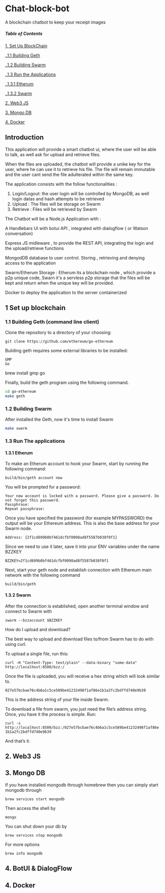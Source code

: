 # Chat-block-bot
A blockchain chatbot to keep your receipt images

##### Table of Contents 
[1. Set Up BlockChain]()

[..1.1 Building Geth]()

[..1.2 Building Swarm]()

[..1.3 Run the Applications]()

[..1.3.1 Etherum]()

[..1.3.2 Swarm]()

[2. Web3 JS]()

[3. Mongo DB]()

[4. Docker]()

## Introduction

This application will provide a smart chatbot ui, where the user will be 
able to talk, as well ask for upload and retrieve files.

When the files are uploaded, the chatbot will provide a unike key for the
user, where he can use it to retrieve his file. The file will remain immutable
and the user cant send the file adulterated within the same key.

The application consists with the follow functionalities :
1. Login/Logout:  the user login will be controlled by MongoDB, as well login datas and hash attempts to be retrieved
2. Upload : The files will be storage on Swarm
3. Retrieve : Files will be retrieved by Swarm

 The Chatbot will be a Node.js Application with :
 
 A Handlebars UI with botui API , integrated with dialogflow ( or Watson conversation)
 
 Express JS midleware , to provide the REST API, integrating the login and the upload/retrieve functions
 
 MongodDB database to user control. Storing , retrieving and denying access to the application
 
 Swarm/Etherum Storage : Etherum its a blockchain node , which provide a p2p unique code, Swarn it's a
 servless p2p storage that the files will be kept and return when the unique key will be provided.

 Docker to deploy the application to the server containerized

## 1 Set up blockchain

### 1.1 Building Geth (command line client)

Clone the repository to a directory of your choosing:

```git clone https://github.com/ethereum/go-ethereum```

Building geth requires some external libraries to be installed:

    GMP
    Go

brew install gmp go

Finally, build the geth program using the following command.

```bash
cd go-ethereum
make geth
```

### 1.2 Building Swarm

After installed the Geth, now it's time to install Swarm

```bash
make swarm
```

### 1.3 Run The applications

#### 1.3.1 Etherum

To make an Etherum account to hook your Swarm, start by running the following command:

```build/bin/geth account new```

You will be prompted for a password:

```
Your new account is locked with a password. Please give a password. Do not forget this password.
Passphrase:
Repeat passphrase:
```
Once you have specified the password (for example MYPASSWORD) the output will be your Ethereum address. This is also the base address for your Swarm node.

```Address: {2f1cd699b0bf461dcfbf0098ad8f5587b038f0f1}```

Since we need to use it later, save it into your ENV variables under the name BZZKEY

```BZZKEY=2f1cd699b0bf461dcfbf0098ad8f5587b038f0f1```

Next, start your geth node and establish connection with Ethereum main network with the following command

 ```build/bin/geth```
 
#### 1.3.2 Swarm
 
 After the connection is established, open another terminal window and connect to Swarm with
 
 ```swarm --bzzaccount $BZZKEY```
 
 How do I upload and download?
 
 The best way to upload and download files to/from Swarm has to do with using curl.
 
 To upload a single file, run this:
 
 ```curl -H "Content-Type: text/plain" --data-binary "some-data" http://localhost:8500/bzz:/```
 
 Once the file is uploaded, you will receive a hex string which will look similar to.
 
 ```027e57bcbae76c4b6a1c5ce589be41232498f1af86e1b1a2fc2bdffd740e9b39```
 
 This is the address string of your file inside Swarm.
 
 To download a file from swarm, you just need the file’s address string. Once, you have it the process is simple. Run:
 
 ```curl -s http://localhost:8500/bzz:/027e57bcbae76c4b6a1c5ce589be41232498f1af86e1b1a2fc2bdffd740e9b39```
 
 And that’s it.
 
 ## 2. Web3 JS
 
 
 ## 3. Mongo DB
 

If you have installed mongodb through homebrew then you can simply start mongodb through

```brew services start mongodb```

Then access the shell by

``mongo``

You can shut down your db by

```brew services stop mongodb```

For more options

```brew info mongodb```


## 4. BotUI & DialogFlow
 
## 4. Docker



 
